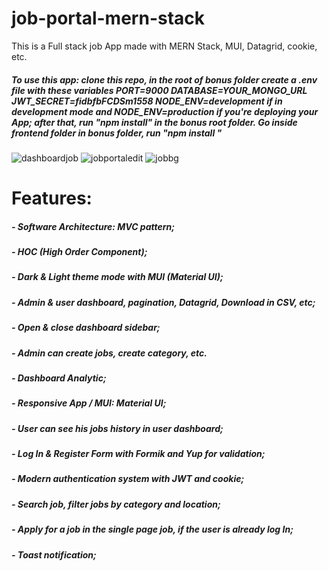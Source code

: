 # job-portal-mern-stack
This is a Full stack job App made with MERN Stack, MUI, Datagrid, cookie, etc.
##### To use this app: clone this repo, in the root of bonus folder create a .env file with these variables PORT=9000 DATABASE=YOUR_MONGO_URL JWT_SECRET=fidbfbFCDSm1558 NODE_ENV=development if in development mode and NODE_ENV=production if you're deploying your App; after that, run "npm install" in the bonus root folder. Go inside frontend folder in bonus folder, run "npm install "

![dashboardjob](https://github.com/NeoZ666/Sem5_Webdev_MiniProject/assets/115883668/756a8ddc-c5f3-414d-b782-f0ab40bcfdb3)
![jobportaledit](https://github.com/NeoZ666/Sem5_Webdev_MiniProject/assets/115883668/8e3ba9e8-c44b-4406-ba1e-d1d4108d66b6)
![jobbg](https://github.com/NeoZ666/Sem5_Webdev_MiniProject/assets/115883668/3af63f82-fe30-4a5b-94bc-d5414a1dfadc)

# Features:
##### - Software Architecture: MVC pattern;
##### - HOC (High Order Component);
##### - Dark & Light theme mode with MUI (Material UI);
##### - Admin & user dashboard, pagination, Datagrid, Download in CSV, etc;
##### - Open & close dashboard sidebar;
##### - Admin can create jobs, create category, etc.
##### - Dashboard Analytic;
##### - Responsive App / MUI: Material UI;
##### - User can see his jobs history in user dashboard;
##### - Log In & Register Form with Formik and Yup for validation;
##### - Modern authentication system with JWT and cookie;
##### - Search job, filter jobs by category and location;
##### - Apply for a job in the single page job, if the user is already log In;
##### - Toast notification;


